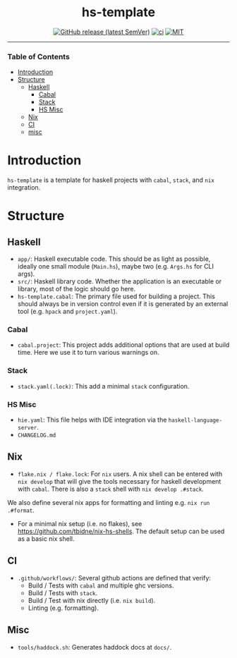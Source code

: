 <div align="center">

# hs-template

[![GitHub release (latest SemVer)](https://img.shields.io/github/v/release/tbidne/hs-template?include_prereleases&sort=semver)](https://github.com/tbidne/hs-template/releases/)
[![ci](http://img.shields.io/github/actions/workflow/status/tbidne/hs-template/ci.yaml?branch=main)](https://github.com/tbidne/hs-template/actions/workflows/ci.yaml)
[![MIT](https://img.shields.io/github/license/tbidne/hs-template?color=blue)](https://opensource.org/licenses/MIT)

</div>

---

### Table of Contents
- [Introduction](#introduction)
- [Structure](#structure)
  - [Haskell](#haskell)
    - [Cabal](#cabal)
    - [Stack](#stack)
    - [HS Misc](#hs-misc)
  - [Nix](#nix)
  - [CI](#ci)
  - [misc](#misc)

# Introduction

`hs-template` is a template for haskell projects with `cabal`, `stack`, and `nix` integration.

# Structure

## Haskell

* `app/`: Haskell executable code. This should be as light as possible, ideally one small module (`Main.hs`), maybe two (e.g. `Args.hs` for CLI args).
* `src/`: Haskell library code. Whether the application is an executable or library, most of the logic should go here.
* `hs-template.cabal`: The primary file used for building a project. This should always be in version control even if it is generated by an external tool (e.g. `hpack` and `project.yaml`).

### Cabal

* `cabal.project`: This project adds additional options that are used at build time. Here we use it to turn various warnings on.

### Stack

* `stack.yaml(.lock)`: This add a minimal `stack` configuration.

### HS Misc

* `hie.yaml`: This file helps with IDE integration via the `haskell-language-server`.
* `CHANGELOG.md`

## Nix

* `flake.nix / flake.lock`: For `nix` users. A nix shell can be entered with `nix develop` that will give the tools necessary for haskell development with `cabal`. There is also a `stack` shell with `nix develop .#stack`.

We also define several nix apps for formatting and linting e.g. `nix run .#format`.

* For a minimal nix setup (i.e. no flakes), see https://github.com/tbidne/nix-hs-shells. The default setup can be used as a basic nix shell.

## CI

* `.github/workflows/`: Several github actions are defined that verify:
  * Build / Tests with `cabal` and multiple ghc versions.
  * Build / Tests with `stack`.
  * Build / Test with nix directly (i.e. `nix build`).
  * Linting (e.g. formatting).

## Misc

* `tools/haddock.sh`: Generates haddock docs at `docs/`.
